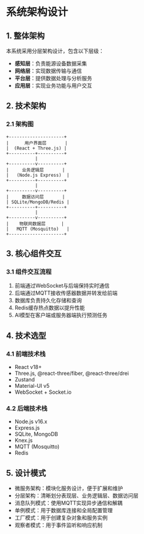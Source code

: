 # 系统架构设计

## 1. 整体架构

本系统采用分层架构设计，包含以下层级：
- **感知层**：负责能源设备数据采集
- **网络层**：实现数据传输与通信
- **平台层**：提供数据处理与分析服务
- **应用层**：实现业务功能与用户交互

## 2. 技术架构

### 2.1 架构图
```
+---------------------+
|      用户界面层       |
|  (React + Three.js) |
+----------+----------+
           |
+----------v----------+
|     业务逻辑层       |
|   (Node.js Express)  |
+----------+----------+
           |
+----------v----------+
|     数据访问层       |
| SQLite/MongoDB/Redis |
+----------+----------+
           |
+----------v----------+
|    物联网数据层      |
|   MQTT (Mosquitto)   |
+---------------------+
```

## 3. 核心组件交互

### 3.1 组件交互流程
1. 前端通过WebSocket与后端保持实时通信
2. 后端通过MQTT接收传感器数据并转发给前端
3. 数据库负责持久化存储和查询
4. Redis缓存热点数据以提升性能
5. AI模型在客户端或服务器端执行预测任务

## 4. 技术选型

### 4.1 前端技术栈
- React v18+
- Three.js, @react-three/fiber, @react-three/drei
- Zustand
- Material-UI v5
- WebSocket + Socket.io

### 4.2 后端技术栈
- Node.js v16.x
- Express.js
- SQLite, MongoDB
- Knex.js
- MQTT (Mosquitto)
- Redis

## 5. 设计模式

- 微服务架构：模块化服务设计，便于扩展和维护
- 分层架构：清晰划分表现层、业务逻辑层、数据访问层
- 消息队列模式：使用MQTT实现异步通信和解耦
- 单例模式：用于数据库连接和全局配置管理
- 工厂模式：用于创建复杂对象和服务实例
- 观察者模式：用于事件监听和响应机制